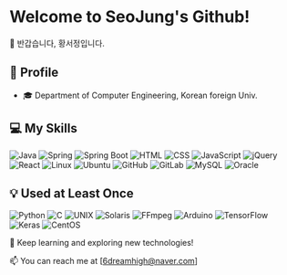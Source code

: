 # Welcome to SeoJung's Github!

👋 반갑습니다, 황서정입니다.

## 🐥 Profile

- 🎓 Department of Computer Engineering, Korean foreign Univ.

## 💻 My Skills

![Java](https://img.shields.io/badge/Java-007396?style=for-the-badge&logo=java&logoColor=white) ![Spring](https://img.shields.io/badge/spring-6DB33F?style=for-the-badge&logo=spring&logoColor=white) ![Spring Boot](https://img.shields.io/badge/springboot-6DB33F?style=for-the-badge&logo=springboot&logoColor=white) ![HTML](https://img.shields.io/badge/HTML-E34F26?style=for-the-badge&logo=HTML5&logoColor=white) ![CSS](https://img.shields.io/badge/CSS-1572B6?style=for-the-badge&logo=CSS3&logoColor=white) ![JavaScript](https://img.shields.io/badge/JavaScript-F7DF1E?style=for-the-badge&logo=JavaScript&logoColor=black) ![jQuery](https://img.shields.io/badge/jquery-0769AD?style=for-the-badge&logo=jquery&logoColor=white) ![React](https://img.shields.io/badge/react-61DAFB?style=for-the-badge&logo=react&logoColor=black) ![Linux](https://img.shields.io/badge/Linux-FCC624?style=for-the-badge&logo=Linux&logoColor=black) ![Ubuntu](https://img.shields.io/badge/Ubuntu-E95420?style=for-the-badge&logo=Ubuntu&logoColor=white) ![GitHub](https://img.shields.io/badge/GitHub-181717?style=for-the-badge&logo=GitHub&logoColor=white) ![GitLab](https://img.shields.io/badge/GitLab-FC6D26?style=for-the-badge&logo=GitLab&logoColor=white) ![MySQL](https://img.shields.io/badge/MySQL-4479A1?style=for-the-badge&logo=MySQL&logoColor=white) ![Oracle](https://img.shields.io/badge/Oracle-F80000?style=for-the-badge&logo=Oracle&logoColor=white)

## 💡 Used at Least Once

![Python](https://img.shields.io/badge/Python-3776AB?style=for-the-badge&logo=Python&logoColor=white) ![C](https://img.shields.io/badge/C-A8B9CC?style=for-the-badge&logo=C&logoColor=white) ![UNIX](https://img.shields.io/badge/UNIX-007fff?style=for-the-badge&logo=DE1SoC&logoColor=white) ![Solaris](https://img.shields.io/badge/Solaris-8b00ff?style=for-the-badge&logo=DE1SoC&logoColor=white) ![FFmpeg](https://img.shields.io/badge/FFmpeg-007808?style=for-the-badge&logo=FFmpeg&logoColor=white) ![Arduino](https://img.shields.io/badge/Arduino-00979D?style=for-the-badge&logo=Arduino&logoColor=white)  ![TensorFlow](https://img.shields.io/badge/TensorFlow-FF6F00?style=for-the-badge&logo=TensorFlow&logoColor=white) ![Keras](https://img.shields.io/badge/Keras-D00000?style=for-the-badge&logo=Keras&logoColor=white) ![CentOS](https://img.shields.io/badge/CentOS-262577?style=for-the-badge&logo=CentOS&logoColor=white)

🌱 Keep learning and exploring new technologies!

📫 You can reach me at [6dreamhigh@naver.com]
